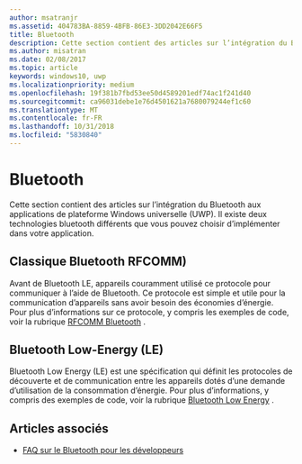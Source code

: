 ```yaml
---
author: msatranjr
ms.assetid: 404783BA-8859-4BFB-86E3-3DD2042E66F5
title: Bluetooth
description: Cette section contient des articles sur l’intégration du Bluetooth aux applications de la plateforme Windows universelle (UWP), notamment sur l’utilisation des API RFCOMM, GATT et des publications Bluetooth Low Energy (LE).
ms.author: misatran
ms.date: 02/08/2017
ms.topic: article
keywords: windows10, uwp
ms.localizationpriority: medium
ms.openlocfilehash: 19f381b7fbd53ee50d4589201edf74ac1f241d40
ms.sourcegitcommit: ca96031debe1e76d4501621a7680079244ef1c60
ms.translationtype: MT
ms.contentlocale: fr-FR
ms.lasthandoff: 10/31/2018
ms.locfileid: "5830840"
---
```

# <a name="bluetooth"></a>Bluetooth
Cette section contient des articles sur l’intégration du Bluetooth aux applications de plateforme Windows universelle (UWP). Il existe deux technologies bluetooth différents que vous pouvez choisir d’implémenter dans votre application.

## <a name="classic-bluetooth-rfcomm"></a>Classique Bluetooth RFCOMM)
Avant de Bluetooth LE, appareils couramment utilisé ce protocole pour communiquer à l’aide de Bluetooth. Ce protocole est simple et utile pour la communication d’appareils sans avoir besoin des économies d’énergie. Pour plus d’informations sur ce protocole, y compris les exemples de code, voir la rubrique [RFCOMM Bluetooth](send-or-receive-files-with-rfcomm.md) .

## <a name="bluetooth-low-energy-le"></a>Bluetooth Low-Energy (LE)
Bluetooth Low Energy (LE) est une spécification qui définit les protocoles de découverte et de communication entre les appareils dotés d’une demande d’utilisation de la consommation d’énergie. Pour plus d’informations, y compris des exemples de code, voir la rubrique [Bluetooth Low Energy](bluetooth-low-energy-overview.md) .

## <a name="see-also"></a>Articles associés
- [FAQ sur le Bluetooth pour les développeurs](bluetooth-dev-faq.md)